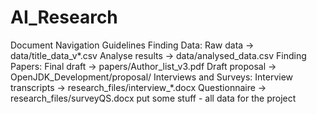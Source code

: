 # AI_Research
Document Navigation Guidelines
Finding Data:
Raw data → data/title_data_v*.csv
Analyse results → data/analysed_data.csv
Finding Papers:
Final draft → papers/Author_list_v3.pdf
Draft proposal → OpenJDK_Development/proposal/
Interviews and Surveys:
Interview transcripts → research_files/interview_*.docx
Questionnaire → research_files/surveyQS.docx
put some stuff - all data for the project
